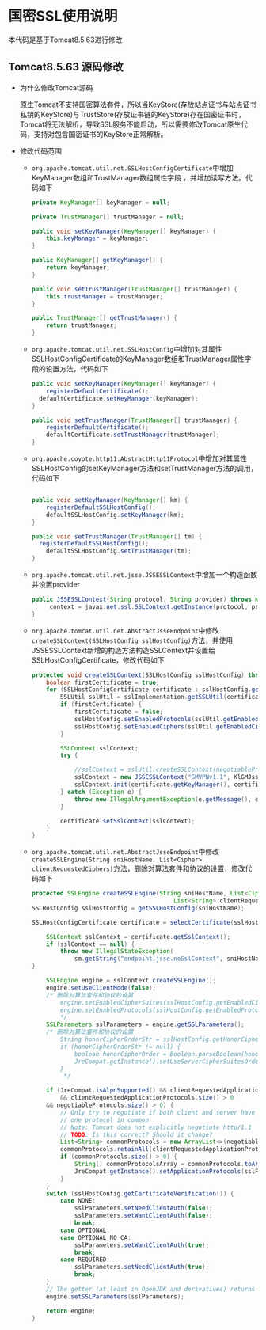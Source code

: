 
# 国密SSL使用说明
本代码是基于Tomcat8.5.63进行修改

## Tomcat8.5.63 源码修改

- 为什么修改Tomcat源码

  原生Tomcat不支持国密算法套件，所以当KeyStore(存放站点证书与站点证书私钥的KeyStore)与TrustStore(存放证书链的KeyStore)存在国密证书时，Tomcat将无法解析，导致SSL服务不能启动，所以需要修改Tomcat原生代码，支持对包含国密证书的KeyStore正常解析。

- 修改代码范围

  - `org.apache.tomcat.util.net.SSLHostConfigCertificate`中增加KeyManager数组和TrustManager数组属性字段 ，并增加读写方法。代码如下

    ```java
    private KeyManager[] keyManager = null;

    private TrustManager[] trustManager = null;

    public void setKeyManager(KeyManager[] keyManager) {
        this.keyManager = keyManager;
    }

    public KeyManager[] getKeyManager() {
        return keyManager;
    }

    public void setTrustManager(TrustManager[] trustManager) {
        this.trustManager = trustManager;
    }

    public TrustManager[] getTrustManager() {
        return trustManager;
    }
    ```

  - `org.apache.tomcat.util.net.SSLHostConfig`中增加对其属性SSLHostConfigCertificate的KeyManager数组和TrustManager属性字段的设置方法，代码如下

    ```java
    public void setKeyManager(KeyManager[] keyManager) {
        registerDefaultCertificate();
      defaultCertificate.setKeyManager(keyManager);
    }

    public void setTrustManager(TrustManager[] trustManager) {
        registerDefaultCertificate();
        defaultCertificate.setTrustManager(trustManager);
    }

    ```

  - `org.apache.coyote.http11.AbstractHttp11Protocol`中增加对其属性SSLHostConfig的setKeyManager方法和setTrustManager方法的调用，代码如下

    ```java

    public void setKeyManager(KeyManager[] km) {
        registerDefaultSSLHostConfig();
        defaultSSLHostConfig.setKeyManager(km);
    }

    public void setTrustManager(TrustManager[] tm) {
      registerDefaultSSLHostConfig();
        defaultSSLHostConfig.setTrustManager(tm);
    }

    ```


  - `org.apache.tomcat.util.net.jsse.JSSESSLContext`中增加一个构造函数并设置provider

    ```java
    public JSSESSLContext(String protocol, String provider) throws NoSuchAlgorithmException, NoSuchProviderException {
         context = javax.net.ssl.SSLContext.getInstance(protocol, provider);
    }
    ```


  - `org.apache.tomcat.util.net.AbstractJsseEndpoint`中修改`createSSLContext(SSLHostConfig sslHostConfig)`方法，并使用JSSESSLContext新增的构造方法构造SSLContext并设置给SSLHostConfigCertificate，修改代码如下

    ```java
    protected void createSSLContext(SSLHostConfig sslHostConfig) throws IllegalArgumentException {
        boolean firstCertificate = true;
        for (SSLHostConfigCertificate certificate : sslHostConfig.getCertificates(true)) {
            SSLUtil sslUtil = sslImplementation.getSSLUtil(certificate);
            if (firstCertificate) {
                firstCertificate = false;
                sslHostConfig.setEnabledProtocols(sslUtil.getEnabledProtocols());
                sslHostConfig.setEnabledCiphers(sslUtil.getEnabledCiphers());
            }

            SSLContext sslContext;
            try {

                //sslContext = sslUtil.createSSLContext(negotiableProtocols);
                sslContext = new JSSESSLContext("GMVPNv1.1", KlGMJsseProvider.PROVIDER_NAME);
                sslContext.init(certificate.getKeyManager(), certificate.getTrustManager(), new SecureRandom());
            } catch (Exception e) {
                throw new IllegalArgumentException(e.getMessage(), e);
            }

            certificate.setSslContext(sslContext);
        }
    }
    ```

  - `org.apache.tomcat.util.net.AbstractJsseEndpoint`中修改`createSSLEngine(String sniHostName, List<Cipher> clientRequestedCiphers)`方法，删除对算法套件和协议的设置，修改代码如下

    ```java
    protected SSLEngine createSSLEngine(String sniHostName, List<Cipher> clientRequestedCiphers,
                                            List<String> clientRequestedApplicationProtocols) {
    SSLHostConfig sslHostConfig = getSSLHostConfig(sniHostName);

    SSLHostConfigCertificate certificate = selectCertificate(sslHostConfig, clientRequestedCiphers);

        SSLContext sslContext = certificate.getSslContext();
        if (sslContext == null) {
            throw new IllegalStateException(
                sm.getString("endpoint.jsse.noSslContext", sniHostName));
    }

        SSLEngine engine = sslContext.createSSLEngine();
        engine.setUseClientMode(false);
        /* 删除对算法套件和协议的设置
            engine.setEnabledCipherSuites(sslHostConfig.getEnabledCiphers());
            engine.setEnabledProtocols(sslHostConfig.getEnabledProtocols());
            */
        SSLParameters sslParameters = engine.getSSLParameters();
        /* 删除对算法套件和协议的设置
            String honorCipherOrderStr = sslHostConfig.getHonorCipherOrder();
            if (honorCipherOrderStr != null) {
                boolean honorCipherOrder = Boolean.parseBoolean(honorCipherOrderStr);
                JreCompat.getInstance().setUseServerCipherSuitesOrder(sslParameters, honorCipherOrder);
            }
             */

        if (JreCompat.isAlpnSupported() && clientRequestedApplicationProtocols != null
            && clientRequestedApplicationProtocols.size() > 0
        && negotiableProtocols.size() > 0) {
            // Only try to negotiate if both client and server have at least
            // one protocol in common
            // Note: Tomcat does not explicitly negotiate http/1.1
            // TODO: Is this correct? Should it change?
            List<String> commonProtocols = new ArrayList<>(negotiableProtocols);
            commonProtocols.retainAll(clientRequestedApplicationProtocols);
            if (commonProtocols.size() > 0) {
                String[] commonProtocolsArray = commonProtocols.toArray(new String[0]);
                JreCompat.getInstance().setApplicationProtocols(sslParameters, commonProtocolsArray);
            }
        }
        switch (sslHostConfig.getCertificateVerification()) {
            case NONE:
                sslParameters.setNeedClientAuth(false);
                sslParameters.setWantClientAuth(false);
                break;
            case OPTIONAL:
            case OPTIONAL_NO_CA:
                sslParameters.setWantClientAuth(true);
                break;
            case REQUIRED:
                sslParameters.setNeedClientAuth(true);
                break;
        }
        // The getter (at least in OpenJDK and derivatives) returns a defensive copy
        engine.setSSLParameters(sslParameters);

        return engine;
    }
    ```
